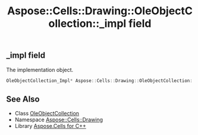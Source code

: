 ﻿---
title: Aspose::Cells::Drawing::OleObjectCollection::_impl field
linktitle: _impl
second_title: Aspose.Cells for C++ API Reference
description: 'Aspose::Cells::Drawing::OleObjectCollection::_impl field. The implementation object in C++.'
type: docs
weight: 1100
url: /cpp/aspose.cells.drawing/oleobjectcollection/_impl/
---
## _impl field


The implementation object.

```cpp
OleObjectCollection_Impl* Aspose::Cells::Drawing::OleObjectCollection::_impl
```

## See Also

* Class [OleObjectCollection](../)
* Namespace [Aspose::Cells::Drawing](../../)
* Library [Aspose.Cells for C++](../../../)
